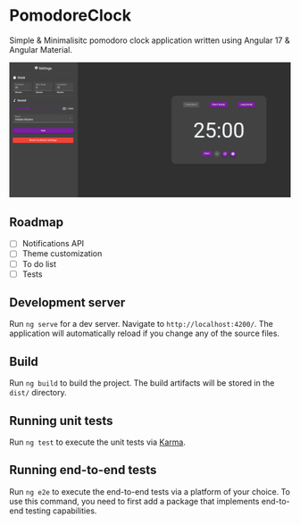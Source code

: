 # PomodoreClock

Simple & Minimalisitc pomodoro clock application written using Angular 17 & Angular Material.

![screenshot](src/assets/images/screenshot.png)

## Roadmap

- [ ] Notifications API
- [ ] Theme customization
- [ ] To do list
- [ ] Tests

## Development server

Run `ng serve` for a dev server. Navigate to `http://localhost:4200/`. The application will automatically reload if you change any of the source files.

## Build

Run `ng build` to build the project. The build artifacts will be stored in the `dist/` directory.

## Running unit tests

Run `ng test` to execute the unit tests via [Karma](https://karma-runner.github.io).

## Running end-to-end tests

Run `ng e2e` to execute the end-to-end tests via a platform of your choice. To use this command, you need to first add a package that implements end-to-end testing capabilities.
